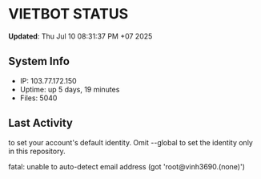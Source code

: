 # VIETBOT STATUS
**Updated**: Thu Jul 10 08:31:37 PM +07 2025

## System Info
- IP: 103.77.172.150
- Uptime: up 5 days, 19 minutes
- Files: 5040

## Last Activity

to set your account's default identity.
Omit --global to set the identity only in this repository.

fatal: unable to auto-detect email address (got 'root@vinh3690.(none)')
